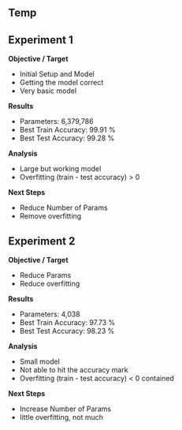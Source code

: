 Temp
--------


Experiment 1
------------------------------------
**Objective / Target**

* Initial Setup and Model
* Getting the model correct
* Very basic model

**Results**

* Parameters: 6,379,786
* Best Train Accuracy: 99.91 %
* Best Test Accuracy: 99.28 %

**Analysis**

* Large but working model
* Overfitting (train - test accuracy) > 0

**Next Steps**

* Reduce Number of Params
* Remove overfitting


Experiment 2
--------------
**Objective / Target**
*   Reduce Params 
*   Reduce overfitting


**Results**

* Parameters: 4,038
* Best Train Accuracy: 97.73 %
* Best Test Accuracy: 98.23 %

**Analysis**

* Small model
* Not able to hit the accuracy mark
* Overfitting (train - test accuracy) < 0 contained

**Next Steps**

* Increase Number of Params
* little overfitting, not much
